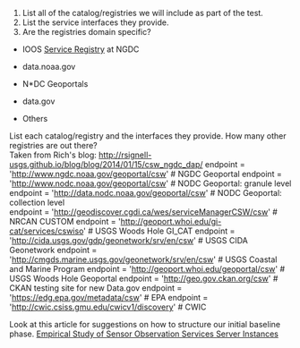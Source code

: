 1. List all of the catalog/registries we will include as part of the test.
2. List the service interfaces they provide.
3. Are the registries domain specific?

* IOOS [Service Registry](https://geo-ide.noaa.gov/wiki/index.php?title=ESRI_Geoportal#IOOS_WAFs) at NGDC
* data.noaa.gov
* N*DC Geoportals

* data.gov
* Others

List each catalog/registry and the interfaces they provide.
How many other registries are out there?  
Taken from Rich's blog: http://rsignell-usgs.github.io/blog/blog/2014/01/15/csw_ngdc_dap/
endpoint = 'http://www.ngdc.noaa.gov/geoportal/csw' # NGDC Geoportal
endpoint = 'http://www.nodc.noaa.gov/geoportal/csw'   # NODC Geoportal: granule level
endpoint = 'http://data.nodc.noaa.gov/geoportal/csw'  # NODC Geoportal: collection level   
endpoint = 'http://geodiscover.cgdi.ca/wes/serviceManagerCSW/csw'  # NRCAN CUSTOM
endpoint = 'http://geoport.whoi.edu/gi-cat/services/cswiso' # USGS Woods Hole GI_CAT
endpoint = 'http://cida.usgs.gov/gdp/geonetwork/srv/en/csw' # USGS CIDA Geonetwork
endpoint = 'http://cmgds.marine.usgs.gov/geonetwork/srv/en/csw' # USGS Coastal and Marine Program
endpoint = 'http://geoport.whoi.edu/geoportal/csw' # USGS Woods Hole Geoportal 
endpoint = 'http://geo.gov.ckan.org/csw'  # CKAN testing site for new Data.gov
endpoint = 'https://edg.epa.gov/metadata/csw'  # EPA
endpoint = 'http://cwic.csiss.gmu.edu/cwicv1/discovery'  # CWIC

Look at this article for suggestions on how to structure our initial baseline phase.  [Empirical Study of Sensor Observation Services Server Instances](http://arxiv.org/ftp/arxiv/papers/1109/1109.4503.pdf)
